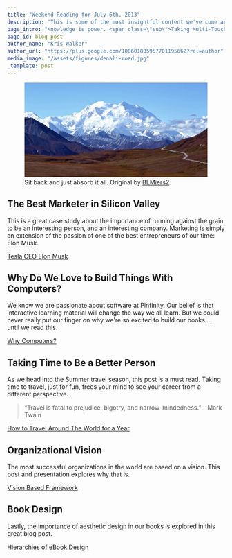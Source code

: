 ```yaml
---
title: "Weekend Reading for July 6th, 2013"
description: "This is some of the most insightful content we've come across recently."
page_intro: "Knowledge is power. <span class=\"sub\">Taking Multi-Touch textbooks to the next level.</span>"
page_id: blog-post
author_name: "Kris Walker"
author_url: "https://plus.google.com/100601805957701195662?rel=author"
media_image: "/assets/figures/denali-road.jpg"
_template: post
---
```


<figure class="span">
	<img src="/assets/figures/denali-road.jpg" width="700px" alt="A crazy staircase sculpture" />
	<figcaption>
		Sit back and just absorb it all.
		Original by <a href="http://www.flickr.com/photos/blmiers2/">BLMiers2</a>.
	</figcaption>
</figure>

## The Best Marketer in Silicon Valley
This is a great case study about the importance of running against the grain
to be an interesting person, and an interesting company. Marketing is simply
an extension of the passion of one of the best entrepreneurs of our time: Elon Musk.

[Tesla CEO Elon Musk](http://blog.hubspot.com/tesla-ceo-elon-musk-best-silicon-valley-marketer)

## Why Do We Love to Build Things With Computers?
We know we are passionate about software at Pinfinity. Our belief is that interactive
learning material will change the way we all learn. But we could never really put our
finger on why we're so excited to build our books ... until we read this.

[Why Computers?](http://dropdownmenu.tumblr.com/post/52026611111/why-computers)

## Taking Time to Be a Better Person
As we head into the Summer travel season, this post is a must read. Taking time to
travel, just for fun, frees your mind to see your career from a different perspective.

> “Travel is fatal to prejudice, bigotry, and narrow-mindedness.” - Mark Twain

[How to Travel Around The World for a Year](http://blog.alexmaccaw.com/how-to-travel-around-the-world-for-a-year/)

## Organizational Vision
The most successful organizations in the world are based on a vision.
This post and presentation explores why that is.

[Vision Based Framework](http://moz.com/rand/vision-based-framework/)

## Book Design
Lastly, the importance of aesthetic design in our books is explored in this great blog post.

[Hierarchies of eBook Design](http://www.baldurbjarnason.com/notes/hierarchies-of-ebook-design/)
